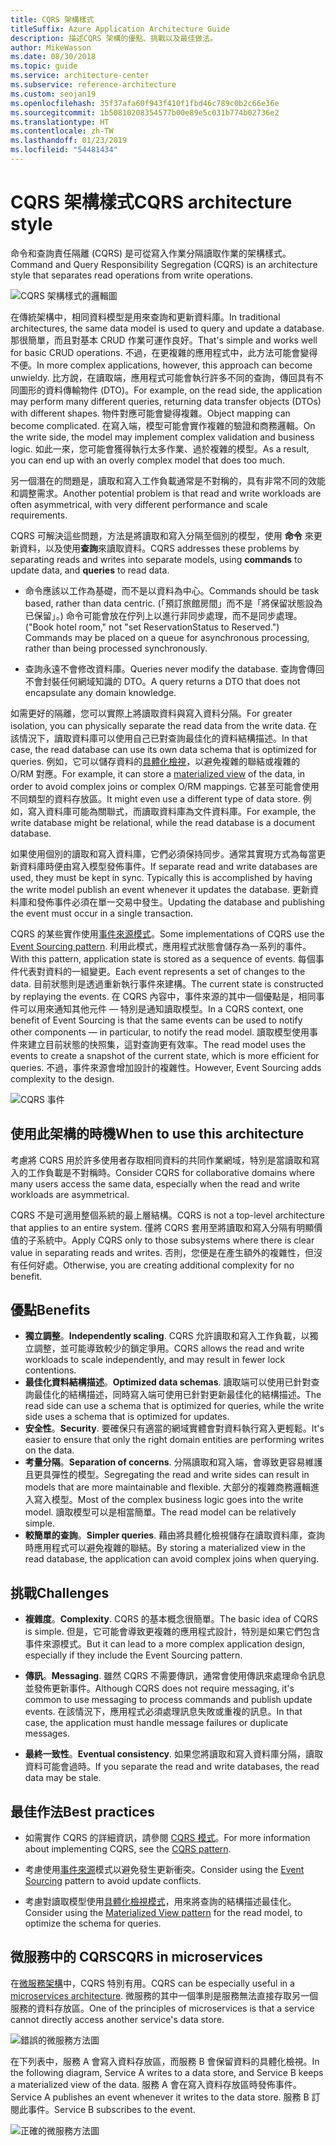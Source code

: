 ```yaml
---
title: CQRS 架構樣式
titleSuffix: Azure Application Architecture Guide
description: 描述CQRS 架構的優點、挑戰以及最佳做法。
author: MikeWasson
ms.date: 08/30/2018
ms.topic: guide
ms.service: architecture-center
ms.subservice: reference-architecture
ms.custom: seojan19
ms.openlocfilehash: 35f37afa60f943f410f1fbd46c789c0b2c66e36e
ms.sourcegitcommit: 1b50810208354577b00e89e5c031b774b02736e2
ms.translationtype: HT
ms.contentlocale: zh-TW
ms.lasthandoff: 01/23/2019
ms.locfileid: "54481434"
---
```

# <a name="cqrs-architecture-style"></a><span data-ttu-id="4b83c-103">CQRS 架構樣式</span><span class="sxs-lookup"><span data-stu-id="4b83c-103">CQRS architecture style</span></span>

<span data-ttu-id="4b83c-104">命令和查詢責任隔離 (CQRS) 是可從寫入作業分隔讀取作業的架構樣式。</span><span class="sxs-lookup"><span data-stu-id="4b83c-104">Command and Query Responsibility Segregation (CQRS) is an architecture style that separates read operations from write operations.</span></span>

![CQRS 架構樣式的邏輯圖](./images/cqrs-logical.svg)

<span data-ttu-id="4b83c-106">在傳統架構中，相同資料模型是用來查詢和更新資料庫。</span><span class="sxs-lookup"><span data-stu-id="4b83c-106">In traditional architectures, the same data model is used to query and update a database.</span></span> <span data-ttu-id="4b83c-107">那很簡單，而且對基本 CRUD 作業可運作良好。</span><span class="sxs-lookup"><span data-stu-id="4b83c-107">That's simple and works well for basic CRUD operations.</span></span> <span data-ttu-id="4b83c-108">不過，在更複雜的應用程式中，此方法可能會變得不便。</span><span class="sxs-lookup"><span data-stu-id="4b83c-108">In more complex applications, however, this approach can become unwieldy.</span></span> <span data-ttu-id="4b83c-109">比方說，在讀取端，應用程式可能會執行許多不同的查詢，傳回具有不同圖形的資料傳輸物件 (DTO)。</span><span class="sxs-lookup"><span data-stu-id="4b83c-109">For example, on the read side, the application may perform many different queries, returning data transfer objects (DTOs) with different shapes.</span></span> <span data-ttu-id="4b83c-110">物件對應可能會變得複雜。</span><span class="sxs-lookup"><span data-stu-id="4b83c-110">Object mapping can become complicated.</span></span> <span data-ttu-id="4b83c-111">在寫入端，模型可能會實作複雜的驗證和商務邏輯。</span><span class="sxs-lookup"><span data-stu-id="4b83c-111">On the write side, the model may implement complex validation and business logic.</span></span> <span data-ttu-id="4b83c-112">如此一來，您可能會獲得執行太多作業、過於複雜的模型。</span><span class="sxs-lookup"><span data-stu-id="4b83c-112">As a result, you can end up with an overly complex model that does too much.</span></span>

<span data-ttu-id="4b83c-113">另一個潛在的問題是，讀取和寫入工作負載通常是不對稱的，具有非常不同的效能和調整需求。</span><span class="sxs-lookup"><span data-stu-id="4b83c-113">Another potential problem is that read and write workloads are often asymmetrical, with very different performance and scale requirements.</span></span>

<span data-ttu-id="4b83c-114">CQRS 可解決這些問題，方法是將讀取和寫入分隔至個別的模型，使用 **命令** 來更新資料，以及使用**查詢**來讀取資料。</span><span class="sxs-lookup"><span data-stu-id="4b83c-114">CQRS addresses these problems by separating reads and writes into separate models, using **commands** to update data, and **queries** to read data.</span></span>

- <span data-ttu-id="4b83c-115">命令應該以工作為基礎，而不是以資料為中心。</span><span class="sxs-lookup"><span data-stu-id="4b83c-115">Commands should be task based, rather than data centric.</span></span> <span data-ttu-id="4b83c-116">(「預訂旅館房間」而不是「將保留狀態設為已保留」。) 命令可能會放在佇列上以進行非同步處理，而不是同步處理。</span><span class="sxs-lookup"><span data-stu-id="4b83c-116">("Book hotel room," not "set ReservationStatus to Reserved.") Commands may be placed on a queue for asynchronous processing, rather than being processed synchronously.</span></span>

- <span data-ttu-id="4b83c-117">查詢永遠不會修改資料庫。</span><span class="sxs-lookup"><span data-stu-id="4b83c-117">Queries never modify the database.</span></span> <span data-ttu-id="4b83c-118">查詢會傳回不會封裝任何網域知識的 DTO。</span><span class="sxs-lookup"><span data-stu-id="4b83c-118">A query returns a DTO that does not encapsulate any domain knowledge.</span></span>

<span data-ttu-id="4b83c-119">如需更好的隔離，您可以實際上將讀取資料與寫入資料分隔。</span><span class="sxs-lookup"><span data-stu-id="4b83c-119">For greater isolation, you can physically separate the read data from the write data.</span></span> <span data-ttu-id="4b83c-120">在該情況下，讀取資料庫可以使用自己已對查詢最佳化的資料結構描述。</span><span class="sxs-lookup"><span data-stu-id="4b83c-120">In that case, the read database can use its own data schema that is optimized for queries.</span></span> <span data-ttu-id="4b83c-121">例如，它可以儲存資料的[具體化檢視][materialized-view]，以避免複雜的聯結或複雜的 O/RM 對應。</span><span class="sxs-lookup"><span data-stu-id="4b83c-121">For example, it can store a [materialized view][materialized-view] of the data, in order to avoid complex joins or complex O/RM mappings.</span></span> <span data-ttu-id="4b83c-122">它甚至可能會使用不同類型的資料存放區。</span><span class="sxs-lookup"><span data-stu-id="4b83c-122">It might even use a different type of data store.</span></span> <span data-ttu-id="4b83c-123">例如，寫入資料庫可能為關聯式，而讀取資料庫為文件資料庫。</span><span class="sxs-lookup"><span data-stu-id="4b83c-123">For example, the write database might be relational, while the read database is a document database.</span></span>

<span data-ttu-id="4b83c-124">如果使用個別的讀取和寫入資料庫，它們必須保持同步。通常其實現方式為每當更新資料庫時便由寫入模型發佈事件。</span><span class="sxs-lookup"><span data-stu-id="4b83c-124">If separate read and write databases are used, they must be kept in sync. Typically this is accomplished by having the write model publish an event whenever it updates the database.</span></span> <span data-ttu-id="4b83c-125">更新資料庫和發佈事件必須在單一交易中發生。</span><span class="sxs-lookup"><span data-stu-id="4b83c-125">Updating the database and publishing the event must occur in a single transaction.</span></span>

<span data-ttu-id="4b83c-126">CQRS 的某些實作使用[事件來源模式][event-sourcing]。</span><span class="sxs-lookup"><span data-stu-id="4b83c-126">Some implementations of CQRS use the [Event Sourcing pattern][event-sourcing].</span></span> <span data-ttu-id="4b83c-127">利用此模式，應用程式狀態會儲存為一系列的事件。</span><span class="sxs-lookup"><span data-stu-id="4b83c-127">With this pattern, application state is stored as a sequence of events.</span></span> <span data-ttu-id="4b83c-128">每個事件代表對資料的一組變更。</span><span class="sxs-lookup"><span data-stu-id="4b83c-128">Each event represents a set of changes to the data.</span></span> <span data-ttu-id="4b83c-129">目前狀態則是透過重新執行事件來建構。</span><span class="sxs-lookup"><span data-stu-id="4b83c-129">The current state is constructed by replaying the events.</span></span> <span data-ttu-id="4b83c-130">在 CQRS 內容中，事件來源的其中一個優點是，相同事件可以用來通知其他元件 &mdash; 特別是通知讀取模型。</span><span class="sxs-lookup"><span data-stu-id="4b83c-130">In a CQRS context, one benefit of Event Sourcing is that the same events can be used to notify other components &mdash; in particular, to notify the read model.</span></span> <span data-ttu-id="4b83c-131">讀取模型使用事件來建立目前狀態的快照集，這對查詢更有效率。</span><span class="sxs-lookup"><span data-stu-id="4b83c-131">The read model uses the events to create a snapshot of the current state, which is more efficient for queries.</span></span> <span data-ttu-id="4b83c-132">不過，事件來源會增加設計的複雜性。</span><span class="sxs-lookup"><span data-stu-id="4b83c-132">However, Event Sourcing adds complexity to the design.</span></span>

![CQRS 事件](./images/cqrs-events.svg)

## <a name="when-to-use-this-architecture"></a><span data-ttu-id="4b83c-134">使用此架構的時機</span><span class="sxs-lookup"><span data-stu-id="4b83c-134">When to use this architecture</span></span>

<span data-ttu-id="4b83c-135">考慮將 CQRS 用於許多使用者存取相同資料的共同作業網域，特別是當讀取和寫入的工作負載是不對稱時。</span><span class="sxs-lookup"><span data-stu-id="4b83c-135">Consider CQRS for collaborative domains where many users access the same data, especially when the read and write workloads are asymmetrical.</span></span>

<span data-ttu-id="4b83c-136">CQRS 不是可適用整個系統的最上層結構。</span><span class="sxs-lookup"><span data-stu-id="4b83c-136">CQRS is not a top-level architecture that applies to an entire system.</span></span> <span data-ttu-id="4b83c-137">僅將 CQRS 套用至將讀取和寫入分隔有明顯價值的子系統中。</span><span class="sxs-lookup"><span data-stu-id="4b83c-137">Apply CQRS only to those subsystems where there is clear value in separating reads and writes.</span></span> <span data-ttu-id="4b83c-138">否則，您便是在產生額外的複雜性，但沒有任何好處。</span><span class="sxs-lookup"><span data-stu-id="4b83c-138">Otherwise, you are creating additional complexity for no benefit.</span></span>

## <a name="benefits"></a><span data-ttu-id="4b83c-139">優點</span><span class="sxs-lookup"><span data-stu-id="4b83c-139">Benefits</span></span>

- <span data-ttu-id="4b83c-140">**獨立調整**。</span><span class="sxs-lookup"><span data-stu-id="4b83c-140">**Independently scaling**.</span></span> <span data-ttu-id="4b83c-141">CQRS 允許讀取和寫入工作負載，以獨立調整，並可能導致較少的鎖定爭用。</span><span class="sxs-lookup"><span data-stu-id="4b83c-141">CQRS allows the read and write workloads to scale independently, and may result in fewer lock contentions.</span></span>
- <span data-ttu-id="4b83c-142">**最佳化資料結構描述**。</span><span class="sxs-lookup"><span data-stu-id="4b83c-142">**Optimized data schemas**.</span></span> <span data-ttu-id="4b83c-143">讀取端可以使用已針對查詢最佳化的結構描述，同時寫入端可使用已針對更新最佳化的結構描述。</span><span class="sxs-lookup"><span data-stu-id="4b83c-143">The read side can use a schema that is optimized for queries, while the write side uses a schema that is optimized for updates.</span></span>
- <span data-ttu-id="4b83c-144">**安全性**。</span><span class="sxs-lookup"><span data-stu-id="4b83c-144">**Security**.</span></span> <span data-ttu-id="4b83c-145">要確保只有適當的網域實體會對資料執行寫入更輕鬆。</span><span class="sxs-lookup"><span data-stu-id="4b83c-145">It's easier to ensure that only the right domain entities are performing writes on the data.</span></span>
- <span data-ttu-id="4b83c-146">**考量分隔**。</span><span class="sxs-lookup"><span data-stu-id="4b83c-146">**Separation of concerns**.</span></span> <span data-ttu-id="4b83c-147">分隔讀取和寫入端，會導致更容易維護且更具彈性的模型。</span><span class="sxs-lookup"><span data-stu-id="4b83c-147">Segregating the read and write sides can result in models that are more maintainable and flexible.</span></span> <span data-ttu-id="4b83c-148">大部分的複雜商務邏輯進入寫入模型。</span><span class="sxs-lookup"><span data-stu-id="4b83c-148">Most of the complex business logic goes into the write model.</span></span> <span data-ttu-id="4b83c-149">讀取模型可以是相當簡單。</span><span class="sxs-lookup"><span data-stu-id="4b83c-149">The read model can be relatively simple.</span></span>
- <span data-ttu-id="4b83c-150">**較簡單的查詢**。</span><span class="sxs-lookup"><span data-stu-id="4b83c-150">**Simpler queries**.</span></span> <span data-ttu-id="4b83c-151">藉由將具體化檢視儲存在讀取資料庫，查詢時應用程式可以避免複雜的聯結。</span><span class="sxs-lookup"><span data-stu-id="4b83c-151">By storing a materialized view in the read database, the application can avoid complex joins when querying.</span></span>

## <a name="challenges"></a><span data-ttu-id="4b83c-152">挑戰</span><span class="sxs-lookup"><span data-stu-id="4b83c-152">Challenges</span></span>

- <span data-ttu-id="4b83c-153">**複雜度**。</span><span class="sxs-lookup"><span data-stu-id="4b83c-153">**Complexity**.</span></span> <span data-ttu-id="4b83c-154">CQRS 的基本概念很簡單。</span><span class="sxs-lookup"><span data-stu-id="4b83c-154">The basic idea of CQRS is simple.</span></span> <span data-ttu-id="4b83c-155">但是，它可能會導致更複雜的應用程式設計，特別是如果它們包含事件來源模式。</span><span class="sxs-lookup"><span data-stu-id="4b83c-155">But it can lead to a more complex application design, especially if they include the Event Sourcing pattern.</span></span>

- <span data-ttu-id="4b83c-156">**傳訊**。</span><span class="sxs-lookup"><span data-stu-id="4b83c-156">**Messaging**.</span></span> <span data-ttu-id="4b83c-157">雖然 CQRS 不需要傳訊，通常會使用傳訊來處理命令訊息並發佈更新事件。</span><span class="sxs-lookup"><span data-stu-id="4b83c-157">Although CQRS does not require messaging, it's common to use messaging to process commands and publish update events.</span></span> <span data-ttu-id="4b83c-158">在該情況下，應用程式必須處理訊息失敗或重複的訊息。</span><span class="sxs-lookup"><span data-stu-id="4b83c-158">In that case, the application must handle message failures or duplicate messages.</span></span>

- <span data-ttu-id="4b83c-159">**最終一致性**。</span><span class="sxs-lookup"><span data-stu-id="4b83c-159">**Eventual consistency**.</span></span> <span data-ttu-id="4b83c-160">如果您將讀取和寫入資料庫分隔，讀取資料可能會過時。</span><span class="sxs-lookup"><span data-stu-id="4b83c-160">If you separate the read and write databases, the read data may be stale.</span></span>

## <a name="best-practices"></a><span data-ttu-id="4b83c-161">最佳作法</span><span class="sxs-lookup"><span data-stu-id="4b83c-161">Best practices</span></span>

- <span data-ttu-id="4b83c-162">如需實作 CQRS 的詳細資訊，請參閱 [CQRS 模式][cqrs-pattern]。</span><span class="sxs-lookup"><span data-stu-id="4b83c-162">For more information about implementing CQRS, see the [CQRS pattern][cqrs-pattern].</span></span>

- <span data-ttu-id="4b83c-163">考慮使用[事件來源][event-sourcing]模式以避免發生更新衝突。</span><span class="sxs-lookup"><span data-stu-id="4b83c-163">Consider using the [Event Sourcing][event-sourcing] pattern to avoid update conflicts.</span></span>

- <span data-ttu-id="4b83c-164">考慮對讀取模型使用[具體化檢視模式][materialized-view]，用來將查詢的結構描述最佳化。</span><span class="sxs-lookup"><span data-stu-id="4b83c-164">Consider using the [Materialized View pattern][materialized-view] for the read model, to optimize the schema for queries.</span></span>

## <a name="cqrs-in-microservices"></a><span data-ttu-id="4b83c-165">微服務中的 CQRS</span><span class="sxs-lookup"><span data-stu-id="4b83c-165">CQRS in microservices</span></span>

<span data-ttu-id="4b83c-166">在[微服務架構][microservices]中，CQRS 特別有用。</span><span class="sxs-lookup"><span data-stu-id="4b83c-166">CQRS can be especially useful in a [microservices architecture][microservices].</span></span> <span data-ttu-id="4b83c-167">微服務的其中一個準則是服務無法直接存取另一個服務的資料存放區。</span><span class="sxs-lookup"><span data-stu-id="4b83c-167">One of the principles of microservices is that a service cannot directly access another service's data store.</span></span>

![錯誤的微服務方法圖](./images/cqrs-microservices-wrong.png)

<span data-ttu-id="4b83c-169">在下列表中，服務 A 會寫入資料存放區，而服務 B 會保留資料的具體化檢視。</span><span class="sxs-lookup"><span data-stu-id="4b83c-169">In the following diagram, Service A writes to a data store, and Service B keeps a materialized view of the data.</span></span> <span data-ttu-id="4b83c-170">服務 A 會在寫入資料存放區時發佈事件。</span><span class="sxs-lookup"><span data-stu-id="4b83c-170">Service A publishes an event whenever it writes to the data store.</span></span> <span data-ttu-id="4b83c-171">服務 B 訂閱此事件。</span><span class="sxs-lookup"><span data-stu-id="4b83c-171">Service B subscribes to the event.</span></span>

![正確的微服務方法圖](./images/cqrs-microservices-right.png)

<!-- links -->

[cqrs-pattern]: ../../patterns/cqrs.md
[event-sourcing]: ../../patterns/event-sourcing.md
[materialized-view]: ../../patterns/materialized-view.md
[microservices]: ./microservices.md
